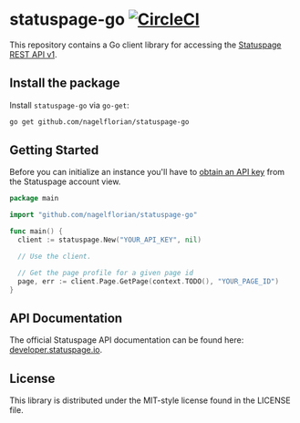 # statuspage-go [![CircleCI](https://circleci.com/gh/nagelflorian/statuspage-go/tree/master.svg?style=svg&circle-token=0137bb243e3d66387c4193d4911afca0b6dcb8ac)](https://circleci.com/gh/nagelflorian/statuspage-go/tree/master)

This repository contains a Go client library for accessing the [Statuspage REST API v1](https://developer.statuspage.io).

## Install the package

Install `statuspage-go` via `go-get`:

```bash
go get github.com/nagelflorian/statuspage-go
```

## Getting Started

Before you can initialize an instance you'll have to [obtain an API key](https://developer.statuspage.io/#section/Authentication) from the Statuspage account view.

```go
package main

import "github.com/nagelflorian/statuspage-go"

func main() {
  client := statuspage.New("YOUR_API_KEY", nil)

  // Use the client.

  // Get the page profile for a given page id
  page, err := client.Page.GetPage(context.TODO(), "YOUR_PAGE_ID")
}
```

## API Documentation

The official Statuspage API documentation can be found here: [developer.statuspage.io](https://developer.statuspage.io).

## License

This library is distributed under the MIT-style license found in the LICENSE file.
